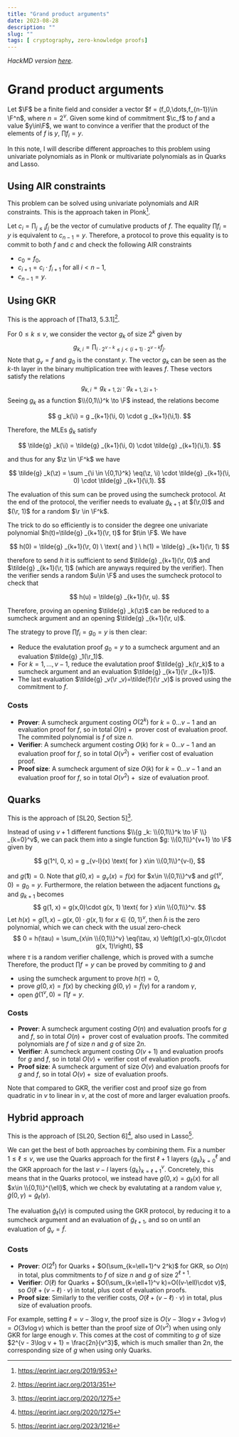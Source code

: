 ```yaml
---
title: "Grand product arguments"
date: 2023-08-28
description: ""
slug: ""
tags: [ cryptography, zero-knowledge proofs]
---
```



$\newcommand{\F}{\mathbb{F}}$ $\newcommand{\c}{\text{comm}}$ $\newcommand{\i}{\mathbf{i}}$ $\newcommand{\z}{\mathbf{z}}$ $\newcommand{\r}{\mathbf{r}}$ $\newcommand{\eq}{\widetilde{\text{eq}}}$

*HackMD version [here](https://hackmd.io/@wborgeaud/rk-gp0222).*

# Grand product arguments


Let $\F$ be a finite field and consider a vector $f = (f_0,\dots,f_{n-1})\in \F^n$, where $n=2^v$. 
Given some kind of commitment $\c_f$ to $f$ and a value $y\in\F$, we want to convince a verifier that the product of the elements of $f$ is $y$, $\prod f_i = y$.

In this note, I will describe different approaches to this problem using univariate polynomials as in Plonk or multivariate polynomials as in Quarks and Lasso.

## Using AIR constraints
This problem can be solved using univariate polynomials and AIR constraints. This is the approach taken in Plonk[^1].

Let $c_i=\prod_{j\leq i}f_j$ be the vector of cumulative products of $f$. The equality $\prod f_i = y$ is equivalent to $c_{n-1}=y$. Therefore, a protocol to prove this equality is to commit to both $f$ and $c$ and check the following AIR constraints

- $c_0 = f_0$,
- $c_{i+1}=c_i \cdot f_{i+1}$ for all $i<n-1$,
- $c_{n-1} = y$.

## Using GKR
This is the approach of [Tha13, 5.3.1][^2].

For $0\leq k \leq v$, we consider the vector $g_k$ of size $2^k$ given by 
$$
g_{k,i} = \prod_{i\cdot 2^{v-k}\leq j < (i+1)\cdot 2^{v-k}} f_j.
$$
Note that $g_v=f$ and $g_0$ is the constant $y$. The vector $g_k$ can be seen as the $k$-th layer in the binary multiplication tree with leaves $f$.
These  vectors satisfy the relations
$$
g_{k,i} = g_{k+1, 2i} \cdot g_{k+1, 2i+1}.
$$
Seeing $g_k$ as a function $\\{0,1\\}^k \to \F$ instead, the relations become

$$
g _k(\i) = g _{k+1}(\i, 0) \cdot g _{k+1}(\i,1).
$$

Therefore, the MLEs $\tilde{g} _k$ satisfy

$$
\tilde{g} _k(\i) = \tilde{g} _{k+1}(\i, 0) \cdot \tilde{g} _{k+1}(\i,1).
$$

and thus for any $\z \in \F^k$ we have

$$
\tilde{g} _k(\z) = \sum _{\i \in \{0,1\}^k} \eq(\z, \i) \cdot \tilde{g} _{k+1}(\i, 0) \cdot \tilde{g} _{k+1}(\i,1).
$$

The evaluation of this sum can be proved using the sumcheck protocol. At the end of the protocol, the verifier needs to evaluate $\tilde{g}_{k+1}$ at $(\r,0)$ and $(\r, 1)$ for a random $\r \in \F^k$. 

The trick to do so efficiently is to consider the degree one univariate polynomial $h(t)=\tilde{g} _{k+1}(\r, t)$ for $t\in \F$. We have 

$$
h(0) = \tilde{g} _{k+1}(\r, 0) \ \text{ and } \ h(1) = \tilde{g} _{k+1}(\r, 1)
$$

therefore to send $h$ it is sufficient to send $\tilde{g} _{k+1}(\r, 0)$ and $\tilde{g} _{k+1}(\r, 1)$ (which are anyways required by the verifier). Then the verifier sends a random $u\in \F$ and uses the sumcheck protocol to check that

$$
h(u) = \tilde{g} _{k+1}(\r, u).
$$

Therefore, proving an opening $\tilde{g} _k(\z)$ can be reduced to a sumcheck argument and an opening $\tilde{g} _{k+1}(\r, u)$.

The strategy to prove $\prod f_i = g_0 = y$ is then clear:

- Reduce the evalutation proof $g_0 = y$ to a sumcheck argument and an evaluation $\tilde{g} _1(\r_1)$.
- For $k=1,\dots, v-1$, reduce the evalutation proof $\tilde{g} _k(\r_k)$ to a sumcheck argument and an evaluation $\tilde{g} _{k+1}(\r _{k+1})$.
- The last evaluation $\tilde{g} _v(\r _v)=\tilde{f}(\r _v)$ is proved using the commitment to $f$.

### Costs 
- **Prover**: A sumcheck argument costing $O(2^k)$ for $k=0\dots v-1$ and an evaluation proof for $f$, so in total $O(n) + \text{ prover cost of evaluation proof}$. The commited polynomial is $f$ of size $n$.
- **Verifier**: A sumcheck argument costing $O(k)$ for $k=0\dots v-1$ and an evaluation proof for $f$, so in total $O(v^2) + \text{ verifier cost of evaluation proof}$.
- **Proof size**: A sumcheck argument of size $O(k)$ for $k=0\dots v-1$ and an evaluation proof for $f$, so in total $O(v^2) + \text{ size of evaluation proof}$.

## Quarks
This is the approach of [SL20, Section 5][^3].

Instead of using $v+1$ different functions $\\{g _k: \\{0,1\\}^k \to \F \\} _{k=0}^v$, we can pack them into a single function $g: \\{0,1\\}^{v+1} \to \F$ given by

$$
g(1^l, 0, x) = g _{v-l}(x) \text{  for } x\in \\{0,1\\}^{v-l},
$$

and $g(\mathbf{1})=0$. Note that $g(0, x) = g_v(x) = f(x)$ for $x\in \\{0,1\\}^v$ and $g(1^v, 0) = g_0 = y$. Furthermore, the relation between the adjacent functions $g_k$ and $g_{k+1}$ becomes
$$
g(1, x) = g(x,0)\cdot g(x, 1) \text{ for } x\in \\{0,1\\}^v.
$$
Let $h(x) = g(1,x)-g(x,0)\cdot g(x, 1)$ for $x\in \{0,1\}^v$, then $\tilde{h}$ is the zero polynomial, which we can check with the usual zero-check
$$
0 = h(\tau) = \sum_{x\in \\{0,1\\}^v} \eq(\tau, x) \left(g(1,x)-g(x,0)\cdot g(x, 1)\right),
$$
where $\tau$ is a random verifier challenge, which is proved with a sumche
Therefore, the product $\prod f = y$ can be proved by commiting to $\tilde{g}$ and 
- using the sumcheck argument to prove $h(\tau)=0$,
- prove $g(0, x) = f(x)$ by checking $\tilde{g}(0,\gamma)=\tilde{f}(\gamma)$ for a random $\gamma$,
- open $\tilde{g}(1^v, 0)= \prod f = y$.

### Costs 
- **Prover**: A sumcheck argument costing $O(n)$ and evaluation proofs for $g$ and $f$, so in total $O(n) + \text{ prover cost of evaluation proofs}$. The commited polynomials are $f$ of size $n$ and $g$ of size $2n$.
- **Verifier**: A sumcheck argument costing $O(v+1)$ and evaluation proofs for $g$ and $f$, so in total $O(v) + \text{ verifier cost of evaluation proofs}$.
- **Proof size**: A sumcheck argument of size $O(v)$ and evaluation proofs for $g$ and $f$, so in total $O(v) + \text{ size of evaluation proofs}$.

Note that compared to GKR, the verifier cost and proof size go from quadratic in $v$ to linear in $v$, at the cost of more and larger evaluation proofs.

## Hybrid approach
This is the approach of [SL20, Section 6][^3], also used in Lasso[^4].

We can get the best of both approaches by combining them. Fix a number $1\leq \ell \leq v$, we use the Quarks approach for the first $\ell+1$ layers $\{g _k\} _{k=0}^{\ell}$ and the GKR approach for the last $v-l$ layers $\{g _k\} _{k=\ell+1}^{v}$. Concretely, this means that in the Quarks protocol, we instead have $g(0,x)=g _{\ell}(x)$ for all $x\in \\{0,1\\}^{\ell}$, which we check by evalutating at a random value $\gamma$, $\tilde{g}(0,\gamma)=\tilde{g} _{\ell}(\gamma)$. 

The evaluation $\tilde{g} _{\ell}(\gamma)$ is computed using the GKR protocol, by reducing it to a sumcheck argument and an evaluation of $\tilde{g} _{\ell +1}$, and so on until an evaluation of $\tilde{g} _v = \tilde{f}$.

### Costs 
- **Prover**: $O(2^\ell)$ for Quarks + $O(\sum_{k=\ell+1}^v 2^k)$ for GKR, so $O(n)$ in total, plus commitments to $f$ of size $n$ and $g$ of size $2^{\ell+1}$.
- **Verifier**: $O(\ell)$ for Quarks + $O(\sum_{k=\ell+1}^v k)=O((v-\ell)\cdot v)$, so $O(\ell + (v-\ell)\cdot v)$ in total, plus cost of evaluation proofs.
- **Proof size**: Similarly to the verifier costs, $O(\ell + (v-\ell)\cdot v)$ in total, plus size of evaluation proofs.

For example, setting $\ell = v - 3\log v$, the proof size is $O(v - 3\log v +3v \log v) = O(3v \log v)$ which is better than the proof size of $O(v^2)$ when using only GKR for large enough $v$. This comes at the cost of commiting to $g$ of size $2^{v - 3\log v + 1} = \frac{2n}{v^3}$, which is much smaller than $2n$, the corresponding size of $g$ when using only Quarks.

[^1]: https://eprint.iacr.org/2019/953
[^2]: https://eprint.iacr.org/2013/351
[^3]: https://eprint.iacr.org/2020/1275
[^4]: https://eprint.iacr.org/2023/1216
